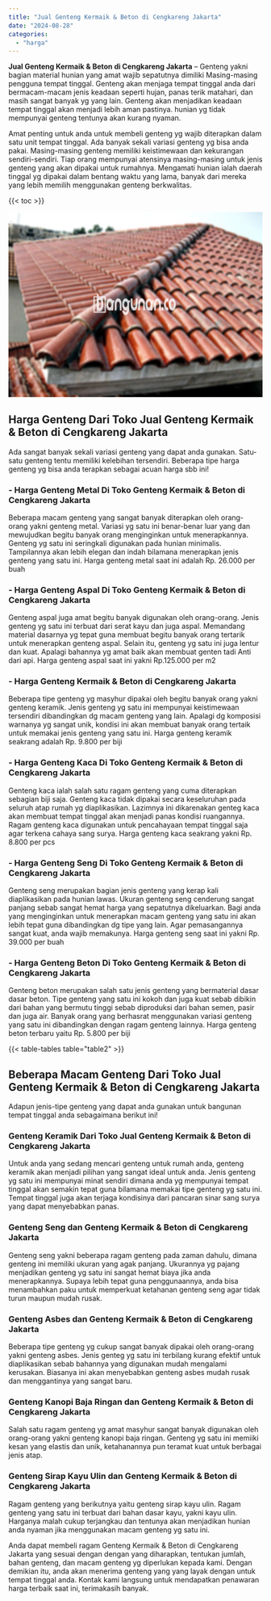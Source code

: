 ```yaml
---
title: "Jual Genteng Kermaik & Beton di Cengkareng Jakarta"
date: "2024-08-28"
categories: 
  - "harga"
---
```


**Jual Genteng Kermaik & Beton di Cengkareng Jakarta** – Genteng yakni bagian material hunian yang amat wajib sepatutnya dimiliki Masing-masing pengguna tempat tinggal. Genteng akan menjaga tempat tinggal anda dari bermacam-macam jenis keadaan seperti hujan, panas terik matahari, dan masih sangat banyak yg yang lain. Genteng akan menjadikan keadaan tempat tinggal akan menjadi lebih aman pastinya. hunian yg tidak mempunyai genteng tentunya akan kurang nyaman.

Amat penting untuk anda untuk membeli genteng yg wajib diterapkan dalam satu unit tempat tinggal. Ada banyak sekali variasi genteng yg bisa anda pakai. Masing-masing genteng memiliki keistimewaan dan kekurangan sendiri-sendiri. Tiap orang mempunyai atensinya masing-masing untuk jenis genteng yang akan dipakai untuk rumahnya. Mengamati hunian ialah daerah tinggal yg dipakai dalam bentang waktu yang lama, banyak dari mereka yang lebih memilih menggunakan genteng berkwalitas.

{{< toc >}}

![Jual Genteng Kermaik & Beton di Cengkareng Jakarta](/images/genteng-minimalis-murah01.png)

## Harga Genteng Dari Toko Jual Genteng Kermaik & Beton di Cengkareng Jakarta

Ada sangat banyak sekali variasi genteng yang dapat anda gunakan. Satu-satu genteng tentu memiliki kelebihan tersendiri. Beberapa tipe harga genteng yg bisa anda terapkan sebagai acuan harga sbb ini!

### \- Harga Genteng Metal Di Toko Genteng Kermaik & Beton di Cengkareng Jakarta

Beberapa macam genteng yang sangat banyak diterapkan oleh orang-orang yakni genteng metal. Variasi yg satu ini benar-benar luar yang dan mewujudkan begitu banyak orang menginginkan untuk menerapkannya. Genteng yg satu ini seringkali digunakan pada hunian minimalis. Tampilannya akan lebih elegan dan indah bilamana menerapkan jenis genteng yang satu ini. Harga genteng metal saat ini adalah Rp. 26.000 per buah

### \- Harga Genteng Aspal Di Toko Genteng Kermaik & Beton di Cengkareng Jakarta

Genteng aspal juga amat begitu banyak digunakan oleh orang-orang. Jenis genteng yg satu ini terbuat dari serat kayu dan juga aspal. Memandang material dasarnya yg tepat guna membuat begitu banyak orang tertarik untuk menerapkan genteng aspal. Selain itu, genteng yg satu ini juga lentur dan kuat. Apalagi bahannya yg amat baik akan membuat genten tadi Anti dari api. Harga genteng aspal saat ini yakni Rp.125.000 per m2

### \- Harga Genteng Kermaik & Beton di Cengkareng Jakarta

Beberapa tipe genteng yg masyhur dipakai oleh begitu banyak orang yakni genteng keramik. Jenis genteng yg satu ini mempunyai keistimewaan tersendiri dibandingkan dg macam genteng yang lain. Apalagi dg komposisi warnanya yg sangat unik, kondisi ini akan membuat banyak orang tertaik untuk memakai jenis genteng yang satu ini. Harga genteng keramik seakrang adalah Rp. 9.800 per biji

### \- Harga Genteng Kaca Di Toko Genteng Kermaik & Beton di Cengkareng Jakarta

Genteng kaca ialah salah satu ragam genteng yang cuma diterapkan sebagian biji saja. Genteng kaca tidak dipakai secara keseluruhan pada seluruh atap rumah yg diaplikasikan. Lazimnya ini dikarenakan genteg kaca akan membuat tempat tinggal akan menjadi panas kondisi ruangannya. Ragam genteng kaca digunakan untuk pencahayaan tempat tinggal saja agar terkena cahaya sang surya. Harga genteng kaca seakrang yakni Rp. 8.800 per pcs

### \- Harga Genteng Seng Di Toko Genteng Kermaik & Beton di Cengkareng Jakarta

Genteng seng merupakan bagian jenis genteng yang kerap kali diaplikasikan pada hunian lawas. Ukuran genteng seng cenderung sangat panjang sebab sangat hemat harga yang sepatutnya dikeluarkan. Bagi anda yang menginginkan untuk menerapkan macam genteng yang satu ini akan lebih tepat guna dibandingkan dg tipe yang lain. Agar pemasangannya sangat kuat, anda wajib memakunya. Harga genteng seng saat ini yakni Rp. 39.000 per buah

### \- Harga Genteng Beton Di Toko Genteng Kermaik & Beton di Cengkareng Jakarta

Genteng beton merupakan salah satu jenis genteng yang bermaterial dasar dasar beton. Tipe genteng yang satu ini kokoh dan juga kuat sebab dibikin dari bahan yang bermutu tinggi sebab diproduksi dari bahan semen, pasir dan juga air. Banyak orang yang berhasrat menggunakan variasi genteng yang satu ini dibandingkan dengan ragam genteng lainnya. Harga genteng beton terbaru yaitu Rp. 5.800 per biji

{{< table-tables table="table2" >}}

## Beberapa Macam Genteng Dari Toko Jual Genteng Kermaik & Beton di Cengkareng Jakarta

Adapun jenis-tipe genteng yang dapat anda gunakan untuk bangunan tempat tinggal anda sebagaimana berikut ini!

### Genteng Keramik Dari Toko Jual Genteng Kermaik & Beton di Cengkareng Jakarta

Untuk anda yang sedang mencari genteng untuk rumah anda, genteng keramik akan menjadi pilihan yang sangat ideal untuk anda. Jenis genteng yg satu ini mempunyai minat sendiri dimana anda yg mempunyai tempat tinggal akan semakin tepat guna bilamana memakai tipe genteng yg satu ini. Tempat tinggal juga akan terjaga kondisinya dari pancaran sinar sang surya yang dapat menyebabkan panas.

### Genteng Seng dan Genteng Kermaik & Beton di Cengkareng Jakarta

Genteng seng yakni beberapa ragam genteng pada zaman dahulu, dimana genteng ini memiliki ukuran yang agak panjang. Ukurannya yg pajang menjadikan genteng yg satu ini sangat hemat biaya jika anda menerapkannya. Supaya lebih tepat guna penggunaannya, anda bisa menambahkan paku untuk memperkuat ketahanan genteng seng agar tidak turun maupun mudah rusak.

### Genteng Asbes dan Genteng Kermaik & Beton di Cengkareng Jakarta

Beberapa tipe genteng yg cukup sangat banyak dipakai oleh orang-orang yakni genteng asbes. Jenis genteg yg satu ini terbilang kurang efektif untuk diaplikasikan sebab bahannya yang digunakan mudah mengalami kerusakan. Biasanya ini akan menyebabkan genteng asbes mudah rusak dan menggantinya yang sangat baru.

### Genteng Kanopi Baja Ringan dan Genteng Kermaik & Beton di Cengkareng Jakarta

Salah satu ragam genteng yg amat masyhur sangat banyak digunakan oleh orang-orang yakni genteng kanopi baja ringan. Genteng yg satu ini memiiki kesan yang elastis dan unik, ketahanannya pun teramat kuat untuk berbagai jenis atap.

### Genteng Sirap Kayu Ulin dan Genteng Kermaik & Beton di Cengkareng Jakarta

Ragam genteng yang berikutnya yaitu genteng sirap kayu ulin. Ragam genteng yang satu ini terbuat dari bahan dasar kayu, yakni kayu ulin. Harganya malah cukup terjangkau dan tentunya akan menjadikan hunian anda nyaman jika menggunakan macam genteng yg satu ini.

Anda dapat membeli ragam Genteng Kermaik & Beton di Cengkareng Jakarta yang sesuai dengan dengan yang diharapkan, tentukan jumlah, bahan genteng, dan macam genteng yg diperlukan kepada kami. Dengan demikian itu, anda akan menerima genteng yang yang layak dengan untuk tempat tinggal anda. Kontak kami langsung untuk mendapatkan penawaran harga terbaik saat ini, terimakasih banyak.
